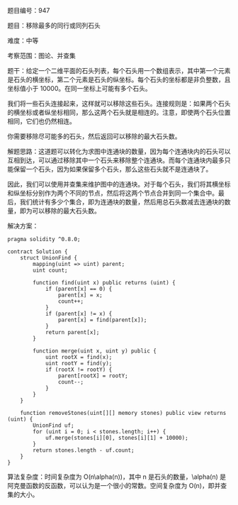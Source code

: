 题目编号：947

题目：移除最多的同行或同列石头

难度：中等

考察范围：图论、并查集

题干：给定一个二维平面的石头列表，每个石头用一个数组表示，其中第一个元素是石头的横坐标，第二个元素是石头的纵坐标。每个石头的坐标都是非负整数，且坐标值小于 10000。在同一坐标上可能有多个石头。

我们将一些石头连接起来，这样就可以移除这些石头。连接规则是：如果两个石头的横坐标或者纵坐标相同，那么这两个石头就是相连的。注意，即使两个石头位置相同，它们也仍然相连。

你需要移除尽可能多的石头，然后返回可以移除的最大石头数。

解题思路：这道题可以转化为求图中连通块的数量，因为每个连通块内的石头可以互相到达，可以通过移除其中一个石头来移除整个连通块。而每个连通块内最多只能保留一个石头，因为如果保留多个石头，那么这些石头就不是连通块了。

因此，我们可以使用并查集来维护图中的连通块。对于每个石头，我们将其横坐标和纵坐标分别作为两个不同的节点，然后将这两个节点合并到同一个集合中。最后，我们统计有多少个集合，即为连通块的数量，然后用总石头数减去连通块的数量，即为可以移除的最大石头数。

解决方案：

```
pragma solidity ^0.8.0;

contract Solution {
    struct UnionFind {
        mapping(uint => uint) parent;
        uint count;
        
        function find(uint x) public returns (uint) {
            if (parent[x] == 0) {
                parent[x] = x;
                count++;
            }
            if (parent[x] != x) {
                parent[x] = find(parent[x]);
            }
            return parent[x];
        }
        
        function merge(uint x, uint y) public {
            uint rootX = find(x);
            uint rootY = find(y);
            if (rootX != rootY) {
                parent[rootX] = rootY;
                count--;
            }
        }
    }
    
    function removeStones(uint[][] memory stones) public view returns (uint) {
        UnionFind uf;
        for (uint i = 0; i < stones.length; i++) {
            uf.merge(stones[i][0], stones[i][1] + 10000);
        }
        return stones.length - uf.count;
    }
}
```

算法复杂度：时间复杂度为 O(n\alpha(n))，其中 n 是石头的数量，\alpha(n) 是阿克曼函数的反函数，可以认为是一个很小的常数。空间复杂度为 O(n)，即并查集的大小。
